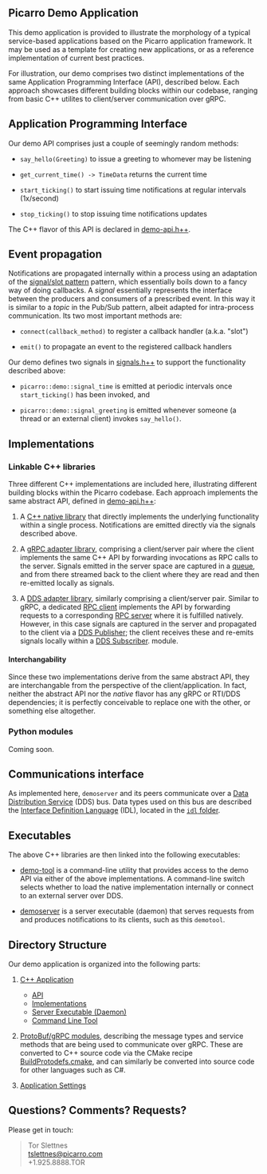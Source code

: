 Picarro Demo Application
----------------------------

This demo application is provided to illustrate the morphology of a typical service-based applications based on the Picarro application framework. It may be used as a template for creating new applications, or as a reference implementation of current best practices.

For illustration, our demo comprises two distinct implementations of the same Application Programming Interface (API), described below. Each approach showcases different building blocks within our codebase, ranging from basic C++ utilites to client/server communication over gRPC.


Application Programming Interface
---------------------------------

Our demo API comprises just a couple of seemingly random methods:

* `say_hello(Greeting)` to issue a greeting to whomever may be listening

* `get_current_time() -> TimeData` returns the current time

* `start_ticking()` to start issuing time notifications at regular intervals (1x/second)

* `stop_ticking()` to stop issuing time notifications updates

The C++ flavor of this API is declared in [demo-api.h++](cpp/api/demo-api.h++).


Event propagation
-----------------

Notifications are propagated internally within a process using an adaptation of the [signal/slot pattern](https://en.wikipedia.org/wiki/Signals_and_slots) pattern, which essentially boils down to a fancy way of doing callbacks. A _signal_ essentially represents the interface between the producers and consumers of a prescribed event. In this way it is similar to a _topic_ in the Pub/Sub pattern, albeit adapted for intra-process communication. Its two most important methods are:

 - `connect(callback_method)` to register a callback handler (a.k.a. "slot")

 - `emit()` to propagate an event to the registered callback handlers

Our demo defines two signals in [signals.h++](cpp/api/demo-signals.h++) to support the functionality described above:

- `picarro::demo::signal_time` is emitted at periodic intervals once `start_ticking()` has been invoked, and

- `picarro::demo::signal_greeting` is emitted whenever someone (a thread or an external client) invokes `say_hello()`.


Implementations
---------------

### Linkable C++ libraries

Three different C++ implementations are included here, illustrating different building blocks within the Picarro codebase.  Each approach implements the same abstract API, defined in [demo-api.h++](cpp/api/demo-api.h++):

1. A [C++ native library](cpp/impl/native/README.md) that directly implements the underlying functionality within a single process. Notifications are emitted directly via the signals described above.

2. A [gRPC adapter library](cpp/impl/grpc/README.md), comprising a client/server pair where the client implements the same C++ API by forwarding invocations as RPC calls to the server. Signals emitted in the server space are captured in a [queue](cpp/impl/grpc/server/demo-grpc-signalqueue.h++), and from there streamed back to the client where they are read and then re-emitted locally as signals.

3. A [DDS adapter library](cpp/impl/dds/README.md), similarly comprising a client/server pair. Similar to gRPC, a dedicated [RPC client](cpp/impl/dds/rpc-client) implements the API by forwarding requests to a corresponding [RPC server](cpp/impl/dds/rpc-server) where it is fulfilled natively. However, in this case signals are captured in the server and propagated to the client via a [DDS Publisher](cpp/impl/dds/dds-publisher); the client receives these and re-emits signals locally within a [DDS Subscriber](cpp/impl/dds/dds-subscriber). module.

#### Interchangability

Since these two implementations derive from the same abstract API, they are interchangable from the perspective of the client/application.  In fact, neither the abstract API nor the *native* flavor has any gRPC or RTI/DDS dependencies; it is perfectly conceivable to replace one with the other, or something else altogether.

### Python modules

Coming soon.


Communications interface
------------------------

As implemented here, `demoserver` and its peers communicate over a [Data Distribution Service](https://en.wikipedia.org/wiki/Data_Distribution_Service) (DDS) bus. Data types used on this bus are described the [Interface Definition Language](https://en.wikipedia.org/wiki/Interface_description_language) (IDL), located in the [`idl` folder](idl).


Executables
-----------

The above C++ libraries are then linked into the following executables:

* [demo-tool](cpp/utils/tool) is a command-line utility that provides access to the demo API via either of the above implementations. A command-line switch selects whether to load the native implementation internally or connect to an external server over DDS.

* [demoserver](cpp/daemon) is a server executable (daemon) that serves requests from and produces notifications to its clients, such as this `demotool`.


Directory Structure
-------------------

Our demo application is organized into the following parts:

1. [C++ Application](cpp/README.md)
   * [API](cpp/api/README.md)
   * [Implementations](cpp/impl/README.md)
   * [Server Executable (Daemon)](cpp/daemon)
   * [Command Line Tool](cpp/utils/tool)

2. [ProtoBuf/gRPC modules](proto), describing the message types and service methods that are being used to communicate over gRPC. These are converted to C++ source code via the CMake recipe [BuildProtodefs.cmake](../../../cmake/BuildProtodefs.cmake), and can similarly be converted into source code for other languages such as C#.

3. [Application Settings](settings)


Questions? Comments? Requests?
------------------------------

Please get in touch:

> Tor Slettnes  
> tslettnes@picarro.com  
> +1.925.8888.TOR
